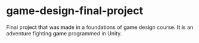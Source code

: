 # game-design-final-project
Final project that was made in a foundations of game design course.  It is an adventure fighting game programmed in Unity.
